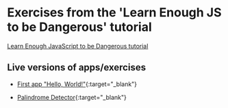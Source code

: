 # Exercises from the 'Learn Enough JS to be Dangerous' tutorial

[Learn Enough JavaScript to be Dangerous tutorial](https://www.learnenough.com/javascript)

## Live versions of apps/exercises
- [First app "Hello, World!"](https://ikass.github.io/learn-enough-js-tutorial/){:target="_blank"}

- [Palindrome Detector](https://ikass.github.io/learn-enough-js-tutorial/palindrome.html){:target="_blank"}